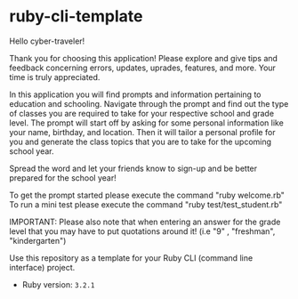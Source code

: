 # ruby-cli-template
Hello cyber-traveler!

Thank you for choosing this application! Please explore and give tips and feedback concerning errors, updates, uprades, features, and more. 
Your time is truly appreciated. 

In this application you will find prompts and information pertaining to education and schooling. Navigate through the prompt and find out the 
type of classes you are required to take for your respective school and grade level. The prompt will start off by asking for some personal 
information like your name, birthday, and location. Then it will tailor a personal profile for you and generate the class topics that you 
are to take for the upcoming school year. 

Spread the word and let your friends know to sign-up and be better prepared for the school year!

To get the prompt started please execute the command "ruby welcome.rb"
To run a mini test please execute the command "ruby test/test_student.rb"

IMPORTANT: Please also note that when entering an answer for the grade level that you may have to put quotations around it! (i.e "9" , "freshman", "kindergarten")

Use this repository as a template for your Ruby CLI (command line interface) project.

- Ruby version: `3.2.1`

